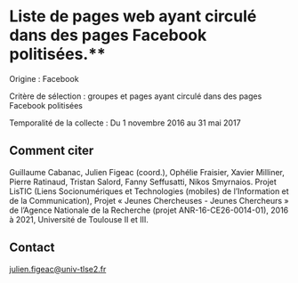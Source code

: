 # Liste de pages web ayant circulé dans des pages Facebook politisées.**

Origine : Facebook

Critère de sélection : groupes et pages ayant circulé dans des pages Facebook politisées

Temporalité de la collecte :
Du 1 novembre 2016 au 31 mai 2017

## Comment citer

Guillaume Cabanac, Julien Figeac (coord.), Ophélie Fraisier, Xavier Milliner, Pierre Ratinaud, Tristan Salord, Fanny Seffusatti, Nikos Smyrnaios. Projet LisTIC (Liens Socionumériques et Technologies (mobiles) de l’Information et de la Communication), Projet « Jeunes Chercheuses - Jeunes Chercheurs » de l’Agence Nationale de la Recherche (projet ANR-16-CE26-0014-01), 2016 à 2021, Université de Toulouse II et III.

## Contact

julien.figeac@univ-tlse2.fr

